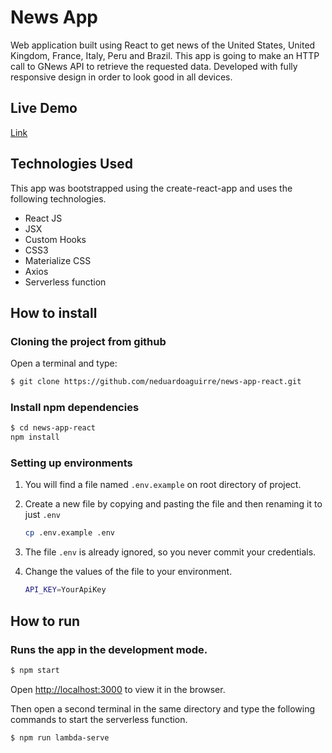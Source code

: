 # News App

Web application built using React to get news of the United States, United Kingdom, France, Italy, Peru and Brazil. This app is going to make an HTTP call to GNews API to retrieve the requested data. Developed with fully responsive design in order to look good in all devices.

## Live Demo

[Link](https://newsappreactjs.netlify.app/)

## Technologies Used

This app was bootstrapped using the create-react-app and uses the following technologies.

- React JS
- JSX
- Custom Hooks
- CSS3
- Materialize CSS
- Axios
- Serverless function

## How to install

### Cloning the project from github

Open a terminal and type:

```sh
$ git clone https://github.com/neduardoaguirre/news-app-react.git
```

### Install npm dependencies

```sh
$ cd news-app-react
npm install
```

### Setting up environments

1.  You will find a file named `.env.example` on root directory of project.
2.  Create a new file by copying and pasting the file and then renaming it to just `.env`
    ```sh
    cp .env.example .env
    ```
3.  The file `.env` is already ignored, so you never commit your credentials.
4.  Change the values of the file to your environment.

    ```sh
    API_KEY=YourApiKey

    ```

## How to run

### Runs the app in the development mode.

```sh
$ npm start
```

Open [http://localhost:3000](http://localhost:3000) to view it in the browser.

Then open a second terminal in the same directory and type the following commands to start the serverless function.

```sh
$ npm run lambda-serve
```
